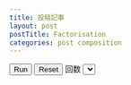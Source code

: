 ```yaml
---
title: 投稿記事
layout: post
postTitle: Factorisation
categories: post composition
---
```


<div id="svg"></div>
<button class="btn btn-info" id="run">Run</button>
<button class="btn btn-info" id="reset">Reset</button>
<span class="label">回数</span>
<select data-bind="options: counts,
                   value: selectedCounts,
                   valueAllowUnset: true">
</select>

<script src="http://d3js.org/d3.v3.min.js" charset="utf-8"></script>
<script src="{{site.url}}/js/knockout-3.1.0.js" charset="utf-8"></script>
<script>
function AppViewModel() {
  
  // knockout select 
  counts = [59,127,197,241,307];
  selectedCounts = ko.observable(59);

  // Point Object
  function Point(x, y){
    this.x = x;
    this.y = y;
    return this;
  };

  var pi = Math.PI;
  var points =[];
  var radius = 20;
  var dot_radius =100;

  var ticks = [];
  var maxCounts = d3.max(counts);
  for (var i=1;i<= maxCounts; i++){
      ticks.push(i);
  };

  color = d3.scale.category20();

  var height = 500,
      width  = 500;

  // create scales
  var xScale = d3.scale.linear()
         .domain([-250,250])
         .range([00,500]);
  var yScale = d3.scale.linear()
         .domain([-250,250])
         .range([0,500]);

  // svg空間作成 
  var svg =  d3.select("#svg")
                        .append("svg")
                        .attr("width", width)
                        .attr("height", height)
                        .style("background","#000");
  // initial draw 
  svg.selectAll("circle")
      .data(ticks)
     .enter().append("circle")
      .attr("cx",function(){return xScale(0);})
      .attr("cy",function(){return yScale(0);})
      .attr("r",function(){return 0;})
      .attr("id",function(d,i){return "c"+i;})
      .attr("opacity",0.0)
      .style("fill","gold");
  var text = svg.append("text")
        .attr("x",450)
        .attr("y",30)
        .attr("stroke","white")
        .text("0")
        .attr("font-size","20px")
        .style("fill","white");        

  // Reset button clicked   
  d3.select("#reset").on("click",function(){
    svg.selectAll("text")
        .transition()
        .text("0");

    svg.selectAll("circle")
      .transition()
      .duration(1000)
      .attr("opacity",0)
      .attr("cx",function(){return xScale(0);})
      .attr("cy",function(){return yScale(0);})
      .attr("r",0)
      .style("fill","gold");
    dot_radius = 100;  
  });                      

  // Run button clicked
  d3.select("#run").on("click",function(){
    ticks = [];
    var parentSelectedCounts = parent.selectedCounts();
    for (var i=1;i<=parentSelectedCounts; i++){
      ticks.push(i);
    };
 
    for (var i = 1; i <= parentSelectedCounts; i++) {

      make(i,250); // create points for circles
      var delay = 1500 + 1000 * i; // create delay time
      draw0(delay,i); // transition

    };
    
  });                      

  /** transition circles */
  function draw0(delay,circles){
      var pointsLength = points.length;
      for (l=0;l<pointsLength;l++){
        var el = d3.select("#c"+l);

        text.transition()
          .delay(delay)
          .ease("linear")
          .text(l+1);

        el.transition()
          .delay(delay)
          .duration(750)
          .ease("linear")
          .attr("opacity",1)
          .attr("cx",function(d){return xScale(points[l].x);})
          .attr("cy",function(d){return yScale(points[l].y);})
          .attr("r",function(){return dot_radius;})
          .style("fill",function(){return color(Math.floor(Math.random()*20));});
      }

  };

  var SIZE = 500;

  function make(number, SIZE) {
      points = [];
      var list = primeFactorList(number);

      // save vertex
      function dot(x, y, size) {
        points.push(new Point(x,y));
      }

      // get polygon vertex    
      function polygon(n, depth, size, x, y, f) {
          var step = 2 * pi / n;
          var init = n === 2 ? pi
                   : n === 4 ? pi / 4
                             : 3 * pi / 2;
          dot_radius = (2 * size) / (n*9);
          if(dot_radius<2){dot_radius=4;}
          if(number > 10 && dot_radius > 7){dot_radius=7};
          if(number > 60 && dot_radius > 4){dot_radius=4};
          var radius = (n * size) / (n + 2);
          var delta_y = n % 2 === 0 ? 0 
                      : (radius / 2) * (1 - Math.cos(pi / n));
          
          for (var i = 0; i < n; ++i) {
              f(
                  x + Math.cos(init + step * i) * radius,
                  y + Math.sin(init + step * i) * radius + delta_y,
                  radius
              );
    
          }
      }
      
      // Recursive draw 
      function draw(x, y, size, depth) {
          if (depth < 0) {
              dot(x, y, size);
          } else {
              polygon(list[depth], depth, size, x, y, function (x, y, size) {
                  draw(x, y, size, depth - 1);            
              });
          }
      }
      draw(0, 0, SIZE / 2 , list.length - 1);

  }


  // http://nayuki.eigenstate.org/res/calculate-prime-factorization-javascript.js

  function primeFactorList(n) {
      if (n < 1)
          throw "Argument error";
      
      var result = [];
      while (n != 1) {
          var factor = smallestFactor(n);
          result.push(factor);
          n /= factor;
      }
      return result;
  }


  function smallestFactor(n) {
      if (n < 2)
          throw "Argument error";
      if (n % 4 == 0)
          return 4; // vjeux hack
      if (n % 2 == 0)
          return 2;
      var end = Math.floor(Math.sqrt(n));
      for (var i = 3; i <= end; i += 2) {
          if (n % i == 0)
              return i;
      }
      return n;
  }
};

// Activates knockout.js
ko.applyBindings(new AppViewModel());
</script>